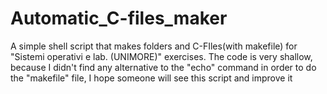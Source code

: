 # Automatic_C-files_maker
A simple shell script that makes folders and C-FIles(with makefile) for "Sistemi operativi e lab. (UNIMORE)" exercises.
The code is very shallow, because I didn't find any alternative to the "echo" command in order to do the "makefile" file, I hope someone will see this script and improve it

